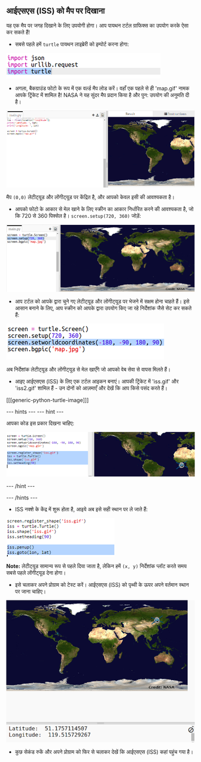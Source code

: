 ## आईएसएस (ISS) को मैप पर दिखाना

यह एक मैप पर जगह दिखाने के लिए उपयोगी होगा। आप पायथन टर्टल ग्राफिक्स का उपयोग करके ऐसा कर सकते हैं!

+ सबसे पहले हमें `turtle` पायथन लाइब्रेरी को इम्पोर्ट करना होगा:

![स्क्रीनशॉट](images/iss-turtle.png)

+ अगला, बैकग्राउंड फोटो के रूप में एक वर्ल्ड मैप लोड करें। वहाँ एक पहले से ही 'map.gif' नामक आपके ट्रिंकेट में शामिल है! NASA ने यह सुंदर मैप प्रदान किया है और पुन: उपयोग की अनुमति दी है। 

![स्क्रीनशॉट](images/iss-map.png)

मैप `(0,0)` लेटीट्‍यूड और लोंगीट्‍यूड पर केंद्रित है, और आपको केवल इसी की आवश्यकता है।

+ आपको फोटो के आकार से मेल खाने के लिए स्क्रीन का आकार निर्धारित करने की आवश्यकता है, जो कि 720 से 360 पिक्सेल है। `screen.setup(720, 360)` जोड़ें:

![स्क्रीनशॉट](images/iss-setup.png)

+ आप टर्टल को आपके द्वारा चुने गए लेटीट्‍यूड और लोंगीट्‍यूड पर भेजने में सक्षम होना चाहते हैं। इसे आसान बनाने के लिए, आप स्क्रीन को आपके द्वारा उपयोग किए जा रहे निर्देशांक जैसे सेट कर सकते हैं:

![स्क्रीनशॉट](images/iss-world.png)

अब निर्देशांक लेटीट्‍यूड और लोंगीट्‍यूड से मेल खाएँगे जो आपको वेब सेवा से वापस मिलते हैं।

+ आइए आईएसएस (ISS) के लिए एक टर्टल आइकन बनाएं। आपकी ट्रिंकेट में 'iss.gif' और 'iss2.gif' शामिल हैं - उन दोनों को आज़माएँ और देखें कि आप किसे पसंद करते हैं। 

[[[generic-python-turtle-image]]]

\--- hints \--- \--- hint \---

आपका कोड इस प्रकार दिखना चाहिए:

![स्क्रीनशॉट](images/iss-image.png)

\--- /hint \---

\--- /hints \---

+ ISS नक्शे के केंद्र में शुरू होता है, आइये अब इसे सही स्थान पर ले जाते हैं:

![स्क्रीनशॉट](images/iss-plot.png)

**Note:** लेटीट्‍यूड सामान्य रूप से पहले दिया जाता है, लेकिन हमें `(x, y)` निर्देशांक प्लॉट करते समय सबसे पहले लोंगीट्‍यूड देना होगा।

+ इसे चलाकर अपने प्रोग्राम को टेस्ट करें। आईएसएस (ISS) को पृथ्वी के ऊपर अपने वर्तमान स्थान पर जाना चाहिए। 

![स्क्रीनशॉट](images/iss-plotted.png)

+ कुछ सेकंड रुकें और अपने प्रोग्राम को फिर से चलाकर देखें कि आईएसएस (ISS) कहां पहुंच गया है।
